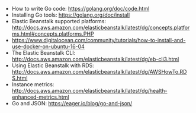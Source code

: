 
- How to write Go code: https://golang.org/doc/code.html
- Installing Go tools: https://golang.org/doc/install
- Elastic Beanstalk supported platforms: http://docs.aws.amazon.com/elasticbeanstalk/latest/dg/concepts.platforms.html#concepts.platforms.PHP
- https://www.digitalocean.com/community/tutorials/how-to-install-and-use-docker-on-ubuntu-16-04
- The Elastic Beanstalk CLI: http://docs.aws.amazon.com/elasticbeanstalk/latest/dg/eb-cli3.html
- Using Elastic Beanstalk with RDS: http://docs.aws.amazon.com/elasticbeanstalk/latest/dg/AWSHowTo.RDS.html
- Instance metrics: http://docs.aws.amazon.com/elasticbeanstalk/latest/dg/health-enhanced-metrics.html
- Go and JSON: https://eager.io/blog/go-and-json/

